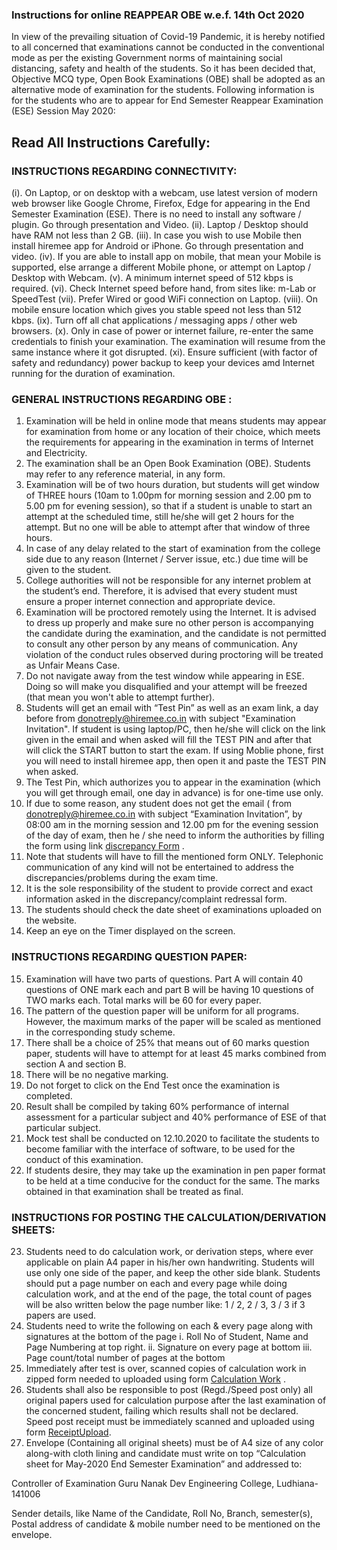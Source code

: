### Instructions for online REAPPEAR OBE w.e.f. 14th Oct 2020
In view of the prevailing situation of Covid-19 Pandemic, it is hereby notified to all concerned that examinations cannot be conducted in the conventional mode as per the existing Government norms of maintaining social distancing, safety and health of the students. So it has been decided that, Objective MCQ type, Open Book Examinations (OBE) shall be adopted as an alternative mode of examination for the students.
Following information is for the students who are to appear for End Semester Reappear Examination (ESE) Session May 2020:
## Read All Instructions Carefully:

### INSTRUCTIONS REGARDING CONNECTIVITY:
(i).	On Laptop, or on desktop with a webcam, use latest version of modern web browser like Google Chrome, Firefox, Edge for appearing in the End Semester Examination (ESE). There is no need to install any software / plugin. Go through presentation and Video.
(ii).	Laptop / Desktop should have RAM not less than 2 GB.
(iii).	In case you wish to use Mobile then install hiremee app for Android or iPhone. Go through presentation and video.
(iv).	If you are able to install app on mobile, that mean your Mobile is supported, else arrange a different Mobile phone, or attempt on Laptop / Desktop with Webcam.
(v).	A minimum internet speed of 512 kbps is required.
(vi).	Check Internet speed before hand, from sites like: m-Lab or SpeedTest
(vii).	Prefer Wired or good WiFi connection on Laptop.
(viii).	On mobile ensure location which gives you stable speed not less than 512 kbps.
(ix).	Turn off all chat applications / messaging apps / other web browsers.
(x).	Only in case of power or internet failure, re-enter the same credentials to finish your examination. The examination will resume from the same instance where it got disrupted.
(xi).	Ensure sufficient (with factor of safety and redundancy) power backup to keep your devices amd Internet running for the duration of examination.



### GENERAL INSTRUCTIONS REGARDING OBE :
1.	Examination will be held in online mode that means students may appear for examination from home or any location of their choice, which meets the requirements for appearing in the examination in terms of Internet and Electricity.
2.	The examination shall be an Open Book Examination (OBE). Students may refer to any reference material, in any form.
3.	Examination will be of two hours duration, but students will get window of THREE hours (10am to 1.00pm for morning session and 2.00 pm to 5.00 pm for evening session), so that if a student is unable to start an attempt at the scheduled time, still he/she will get 2 hours for the attempt. But no one will be able to attempt after that window of three hours.
4.	In case of any delay related to the start of examination from the college side due to any reason (Internet / Server issue, etc.) due time will be given to the student.
5.	College authorities will not be responsible for any internet problem at the student’s end. Therefore, it is advised that every student must ensure a proper internet connection and appropriate device.
6.	Examination will be proctored remotely using the Internet. It is advised to dress up properly and make sure no other person is accompanying the candidate during the examination, and the candidate is not permitted to consult any other person by any means of communication. Any violation of the conduct rules observed during proctoring will be treated as Unfair Means Case.
7.	Do not navigate away from the test window while appearing in ESE. Doing so will make you disqualified and your attempt will be freezed (that mean you won't able to attempt further).
8.	Students will get an email with “Test Pin” as well as an exam link, a day before from donotreply@hiremee.co.in with subject "Examination Invitation". If student is using laptop/PC, then he/she will click on the link given in the email and when asked will fill the TEST PIN and after that will click the START button to start the exam. If using Moblie phone, first you will need to install hiremee app, then open it and paste the TEST PIN when asked.
9.	The Test Pin, which authorizes you to appear in the examination (which you will get through email, one day in advance) is for one-time use only.
10.	If due to some reason, any student does not get the email ( from donotreply@hiremee.co.in with subject “Examination Invitation”, by 08:00 am in the morning session and 12.00 pm for the evening session of the day of exam, then he / she need to inform the authorities by filling the form using link [discrepancy Form](https://docs.google.com/spreadsheets/d/1rTAbV-rgI_tpM8zJ7GHFnRrNq_7XSIQxBCJErCUddtU/edit?usp=sharing)  . 
11.	Note that students will have to fill the mentioned form ONLY. Telephonic communication of any kind will not be entertained to address the discrepancies/problems during the exam time.
12.	It is the sole responsibility of the student to provide correct and exact information asked in the discrepancy/complaint redressal form.
13.	The students should check the date sheet of examinations uploaded on the website.
14.	Keep an eye on the Timer displayed on the screen.

### INSTRUCTIONS REGARDING QUESTION PAPER:
15.	Examination will have two parts of questions. Part A will contain 40 questions of ONE mark each and part B will be having 10 questions of TWO marks each. Total marks will be 60 for every paper.
16.	The pattern of the question paper will be uniform for all programs. However, the maximum marks of the paper will be scaled as mentioned in the corresponding study scheme.
17.	There shall be a choice of 25% that means out of 60 marks question paper, students will have to attempt for at least 45 marks combined from section A and section B.
18.	There will be no negative marking.
19.	Do not forget to click on the End Test once the examination is completed.
20.	Result shall be compiled by taking 60% performance of internal assessment for a particular subject and 40% performance of ESE of that particular subject.
21.	Mock test shall be conducted on 12.10.2020 to facilitate the students to become familiar with the interface of software, to be used for the conduct of this examination.
22.	If students desire, they may take up the examination in pen paper format to be held at a time conducive for the conduct for the same. The marks obtained in that examination shall be treated as final.


### INSTRUCTIONS FOR POSTING THE CALCULATION/DERIVATION SHEETS:
23.	Students need to do calculation work, or derivation steps, where ever applicable on plain A4 paper in his/her own handwriting. Students will use only one side of the paper, and keep the other side blank. Students should put a page number on each and every page while doing calculation work, and at the end of the page, the total count of pages will be also written below the page number like: 1 / 2, 2 / 3, 3 / 3 if 3 papers are used.
24.	Students need to write the following on each & every page along with signatures at the bottom of the page
i.	Roll No of Student, Name and Page Numbering at top right.
ii.	Signature on every page at bottom
iii.	Page count/total number of pages at the bottom
25.	Immediately after test is over, scanned copies of calculation work in zipped form needed to uploaded using form [Calculation Work](https://gndec.ac.in/~form/form/modules/form_builder/published/calculation_obe.php) .
26.	Students shall also be responsible to post (Regd./Speed post only) all original papers used for calculation purpose after the last examination of the concerned student, failing which results shall not be declared. Speed post receipt must be immediately scanned and uploaded using form [ReceiptUpload](https://gndec.ac.in/~form/form/modules/form_builder/published/calculation_obe.php).
27.	Envelope (Containing all original sheets) must be of A4 size of any color along-with cloth lining and candidate must write on top “Calculation sheet for May-2020 End Semester Examination” and addressed to:

Controller of Examination 
Guru Nanak Dev Engineering College,
Ludhiana-141006

Sender details, like Name of the Candidate, Roll No, Branch, semester(s), Postal address of candidate & mobile number need to be mentioned on the envelope.
